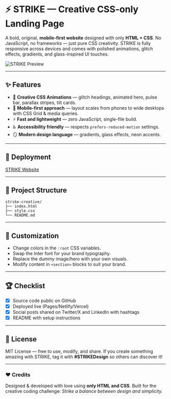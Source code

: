 # ⚡ STRIKE — Creative CSS-only Landing Page

A bold, original, **mobile-first website** designed with only **HTML + CSS**. No JavaScript, no frameworks — just pure CSS creativity. STRIKE is fully responsive across devices and comes with polished animations, glitch effects, gradients, and glass-inspired UI touches.

![STRIKE Preview](https://dummyimage.com/1200x600/040406/ffffff&text=STRIKE+CSS+Design)

---

## ✨ Features

- 🎨 **Creative CSS Animations** — glitch headings, animated hero, pulse bar, parallax stripes, tilt cards.
- 📱 **Mobile-first approach** — layout scales from phones to wide desktops with CSS Grid & media queries.
- ⚡ **Fast and lightweight** — zero JavaScript, single-file build.
- ♿ **Accessibility friendly** — respects `prefers-reduced-motion` settings.
- 🪞 **Modern design language** — gradients, glass effects, neon accents.

---

## 🚀 Deployment

[STRIKE Website](https://strike-creative.netlify.app/)

---

## 📂 Project Structure

```plaintext
strike-creative/
├── index.html
├── style.css
└── README.md
```

---

## 🧩 Customization

- Change colors in the `:root` CSS variables.
- Swap the Inter font for your brand typography.
- Replace the dummy image/hero with your own visuals.
- Modify content in `<section>` blocks to suit your brand.

---

## 🏆 Checklist

- [x] Source code public on GitHub
- [x] Deployed live (Pages/Netlify/Vercel)
- [x] Social posts shared on Twitter/X and LinkedIn with hashtags
- [x] README with setup instructions

---

## 📜 License

MIT License — free to use, modify, and share. If you create something amazing with STRIKE, tag it with **#STRIKEDesign** so others can discover it!

---

### ❤️ Credits

Designed & developed with love using **only HTML and CSS**. Built for the creative coding challenge: _Strike a balance between design and simplicity._
